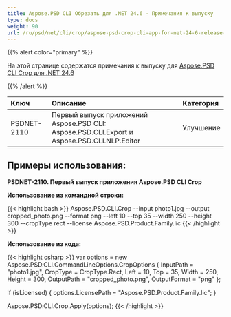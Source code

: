 ```yaml
---
title: Aspose.PSD CLI Обрезать для .NET 24.6 - Примечания к выпуску
type: docs
weight: 90
url: /ru/psd/net/cli/crop/aspose-psd-crop-cli-app-for-net-24-6-release-notes/
---
```


{{% alert color="primary" %}}

На этой странице содержатся примечания к выпуску для [Aspose.PSD CLI Crop для .NET 24.6](https://www.nuget.org/packages/Aspose.PSD.CLI.Crop/)

{{% /alert %}}

| **Ключ**    | **Описание**                                                                           | **Категория** |
|:------------|:----------------------------------------------------------------------------------------|:-------------|
| PSDNET-2110 | Первый выпуск приложений Aspose.PSD CLI: Aspose.PSD.CLI.Export и Aspose.PSD.CLI.NLP.Editor | Улучшение |

## **Примеры использования:**

**PSDNET-2110. Первый выпуск приложения Aspose.PSD CLI Crop**

**Использование из командной строки:**

{{< highlight bash >}}
Aspose.PSD.CLI.Crop --input photo1.jpg --output cropped_photo.png --format png --left 10 --top 35 --width 250 --height 300 --cropType rect --license Aspose.PSD.Product.Family.lic
{{< /highlight >}}

**Использование из кода:**

{{< highlight csharp >}}
var options = new Aspose.PSD.CLI.CommandLineOptions.CropOptions
{
    InputPath = "photo1.jpg",
    CropType = CropType.Rect,
    Left = 10,
    Top = 35,
    Width = 250,
    Height = 300,
    OutputPath = "cropped_photo.png",
    OutputFormat = "png"
};


if (isLicensed)
{
    options.LicensePath = "Aspose.PSD.Product.Family.lic";
}

Aspose.PSD.CLI.Crop.Apply(options);
{{< /highlight >}}
